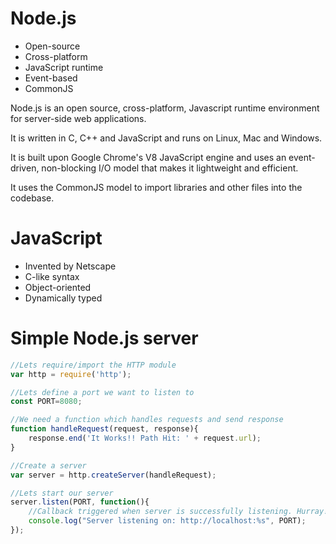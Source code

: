# Node.js

* Open-source
* Cross-platform
* JavaScript runtime
* Event-based
* CommonJS

Node.js is an open source, cross-platform, Javascript runtime environment for server-side web applications.

It is written in C, C++ and JavaScript and runs on Linux, Mac and Windows.

It is built upon Google Chrome's V8 JavaScript engine and uses an event-driven, non-blocking I/O model that makes it lightweight and efficient.

It uses the CommonJS model to import libraries and other files into the codebase.


# JavaScript

* Invented by Netscape
* C-like syntax
* Object-oriented
* Dynamically typed


# Simple Node.js server

```js
//Lets require/import the HTTP module
var http = require('http');

//Lets define a port we want to listen to
const PORT=8080; 

//We need a function which handles requests and send response
function handleRequest(request, response){
    response.end('It Works!! Path Hit: ' + request.url);
}

//Create a server
var server = http.createServer(handleRequest);

//Lets start our server
server.listen(PORT, function(){
    //Callback triggered when server is successfully listening. Hurray!
    console.log("Server listening on: http://localhost:%s", PORT);
});
```
